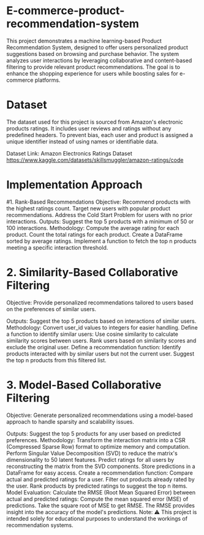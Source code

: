 # E-commerce-product-recommendation-system
This project demonstrates a machine learning-based Product Recommendation System, designed to offer users personalized product suggestions based on browsing and purchase behavior. The system analyzes user interactions by leveraging collaborative and content-based filtering to provide relevant product recommendations. The goal is to enhance the shopping experience for users while boosting sales for e-commerce platforms.

# Dataset
The dataset used for this project is sourced from Amazon's electronic products ratings. It includes user reviews and ratings without any predefined headers. To prevent bias, each user and product is assigned a unique identifier instead of using names or identifiable data.

Dataset Link: Amazon Electronics Ratings Dataset https://www.kaggle.com/datasets/skillsmuggler/amazon-ratings/code

# Implementation Approach
#1. Rank-Based Recommendations
Objective:
  Recommend products with the highest ratings count.
  Target new users with popular product recommendations.
  Address the Cold Start Problem for users with no prior interactions.
Outputs:
  Suggest the top 5 products with a minimum of 50 or 100 interactions.
Methodology:
  Compute the average rating for each product.
  Count the total ratings for each product.
  Create a DataFrame sorted by average ratings.
  Implement a function to fetch the top n products meeting a specific interaction threshold.
# 2. Similarity-Based Collaborative Filtering
Objective:
  Provide personalized recommendations tailored to users based on the preferences of similar users.

Outputs:
  Suggest the top 5 products based on interactions of similar users.
Methodology:
  Convert user_id values to integers for easier handling.
  Define a function to identify similar users:
  Use cosine similarity to calculate similarity scores between users.
  Rank users based on similarity scores and exclude the original user.
  Define a recommendation function:
  Identify products interacted with by similar users but not the current user.
  Suggest the top n products from this filtered list.
# 3. Model-Based Collaborative Filtering
Objective:
  Generate personalized recommendations using a model-based approach to handle sparsity and scalability issues.

Outputs:
  Suggest the top 5 products for any user based on predicted preferences.
Methodology:
  Transform the interaction matrix into a CSR (Compressed Sparse Row) format to optimize memory and computation.
  Perform Singular Value Decomposition (SVD) to reduce the matrix's dimensionality to 50 latent features.
  Predict ratings for all users by reconstructing the matrix from the SVD components.
  Store predictions in a DataFrame for easy access.
  Create a recommendation function:
  Compare actual and predicted ratings for a user.
  Filter out products already rated by the user.
  Rank products by predicted ratings to suggest the top n items.
Model Evaluation:
  Calculate the RMSE (Root Mean Squared Error) between actual and predicted ratings:
  Compute the mean squared error (MSE) of predictions.
  Take the square root of MSE to get RMSE.
  The RMSE provides insight into the accuracy of the model's predictions.
Note:
⚠️ This project is intended solely for educational purposes to understand the workings of recommendation systems. 

